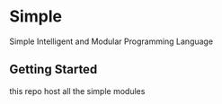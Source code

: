 # Simple

Simple Intelligent and Modular Programming Language

## Getting Started

this repo host all the simple modules